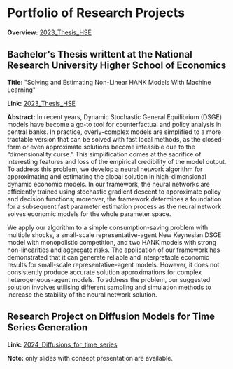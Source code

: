 # Portfolio of Research Projects 

**Overview:**
[2023_Thesis_HSE](https://github.com/tssorokina/portfolio/tree/main/2023_Thesis_HSE)

## Bachelor's Thesis writtent at the National Research University Higher School of Economics

**Title:** "Solving and Estimating Non-Linear HANK Models With Machine Learning"

**Link:** [2023_Thesis_HSE](https://github.com/tssorokina/portfolio/tree/main/2023_Thesis_HSE)

**Abstract:** In recent years, Dynamic Stochastic General Equilibrium (DSGE) models have become a go-to tool for counterfactual and policy analysis in central banks. In practice, overly-complex models are simplified to a more tractable version that can be solved with fast local methods, as the closed-form or even approximate solutions become infeasible due to the “dimensionality curse.” This simplification comes at the sacrifice of interesting features and loss of the empirical credibility of the model output. To address this problem, we develop a neural network algorithm for approximating and estimating the global solution in high-dimensional dynamic economic models. In our framework, the neural networks are efficiently trained using stochastic gradient descent to approximate policy and decision functions; moreover, the framework determines a foundation for a subsequent fast parameter estimation process as the neural network solves economic models for the whole parameter space.

We apply our algorithm to a simple consumption-saving problem with multiple shocks, a small-scale representative-agent New Keynesian DSGE model with monopolistic competition, and two HANK models with strong non-linearities and aggregate risks. The application of our framework has demonstrated that it can generate reliable and interpretable economic results for small-scale representative-agent models. However, it does not consistently produce accurate solution approximations for complex heterogeneous-agent models. To address the problem, our suggested solution involves utilising different sampling and simulation methods to increase the stability of the neural network solution.

## Research Project on Diffusion Models for Time Series Generation

**Link:** [2024_Diffusions_for_time_series](https://github.com/tssorokina/portfolio/tree/main/2024_Diffusions_for_time_series)

**Note:** only slides with consept presentation are available.
